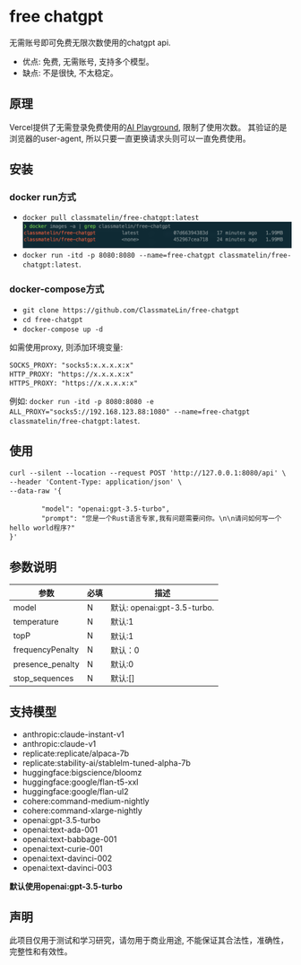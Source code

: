 # free chatgpt

无需账号即可免费无限次数使用的chatgpt api.
- 优点: 免费, 无需账号, 支持多个模型。
- 缺点: 不是很快, 不太稳定。

## 原理
Vercel提供了无需登录免费使用的[AI Playground](https://play.vercel.ai), 限制了使用次数。
其验证的是浏览器的user-agent, 所以只要一直更换请求头则可以一直免费使用。

## 安装

### docker run方式
- `docker pull classmatelin/free-chatgpt:latest`
 ![images](./images/images.png)
- `docker run -itd -p 8080:8080 --name=free-chatgpt classmatelin/free-chatgpt:latest`.

### docker-compose方式

- `git clone https://github.com/ClassmateLin/free-chatgpt`
- `cd free-chatgpt`
- `docker-compose up -d`


如需使用proxy, 则添加环境变量:
```
SOCKS_PROXY: "socks5:x.x.x.x:x"
HTTP_PROXY: "https://x.x.x.x:x"
HTTPS_PROXY: "https://x.x.x.x:x"
```
例如: `docker run -itd -p 8080:8080 -e ALL_PROXY="socks5://192.168.123.88:1080" --name=free-chatgpt classmatelin/free-chatgpt:latest`.
## 使用

```
curl --silent --location --request POST 'http://127.0.0.1:8080/api' \
--header 'Content-Type: application/json' \
--data-raw '{
 
        "model": "openai:gpt-3.5-turbo",
        "prompt": "您是一个Rust语言专家,我有问题需要问你。\n\n请问如何写一个hello world程序?"
}'
```

## 参数说明

|参数|必填|描述|
|--|--|---|
|model|N|默认: openai:gpt-3.5-turbo.|
|temperature|N|默认:1|
|topP|N|默认:1|
|frequencyPenalty|N|默认：0|
|presence_penalty|N|默认:0|
|stop_sequences|N|默认:[]|

## 支持模型

- anthropic:claude-instant-v1
- anthropic:claude-v1
- replicate:replicate/alpaca-7b
- replicate:stability-ai/stablelm-tuned-alpha-7b
- huggingface:bigscience/bloomz
- huggingface:google/flan-t5-xxl
- huggingface:google/flan-ul2
- cohere:command-medium-nightly
- cohere:command-xlarge-nightly
- openai:gpt-3.5-turbo
- openai:text-ada-001
- openai:text-babbage-001
- openai:text-curie-001
- openai:text-davinci-002
- openai:text-davinci-003


**默认使用openai:gpt-3.5-turbo**


## 声明

此项目仅用于测试和学习研究，请勿用于商业用途, 不能保证其合法性，准确性，完整性和有效性。
